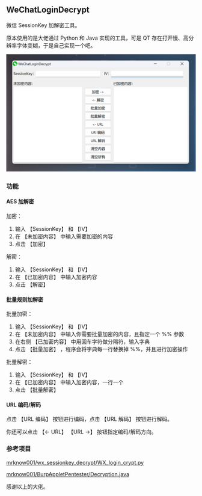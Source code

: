 ## WeChatLoginDecrypt

微信 SessionKey 加解密工具。

原本使用的是大佬通过 Python 和 Java 实现的工具，可是 QT 存在打开慢、高分辨率字体变糊，于是自己实现一个吧。

![展示图](001.png)


### 功能

#### AES 加解密

加密：
1. 输入 【SessionKey】 和 【IV】
2. 在 【未加密内容】 中输入需要加密的内容
3. 点击 【加密】 

解密：
1. 输入 【SessionKey】 和 【IV】
2. 在 【已加密内容】 中输入加密内容
3. 点击 【解密】 


#### 批量规则加解密

批量加密：
1. 输入 【SessionKey】 和 【IV】
2. 在 【未加密内容】 中输入你需要批量加密的内容，且指定一个 %% 参数
3. 在右侧 【已加密内容】 中用回车字符做分隔符，输入字典
4. 点击 【批量加密】 ，程序会将字典每一行替换掉 %%，并且进行加密操作

批量解密：
1. 输入 【SessionKey】 和 【IV】
2. 在 【已加密内容】 中输入加密内容，一行一个
3. 点击 【批量解密】 


#### URL 编码/解码

点击  【URL 编码】 按钮进行编码，点击  【URL 解码】 按钮进行解码。

你还可以点击 【<- URL】 【URL ->】 按钮指定编码/解码方向。


### 参考项目

[mrknow001/wx_sessionkey_decrypt/WX_login_crypt.py](https://github.com/mrknow001/wx_sessionkey_decrypt/blob/main/WX_login_crypt.py)

[mrknow001/BurpAppletPentester/Decryption.java](https://github.com/mrknow001/BurpAppletPentester/blob/main/src/main/java/crypto/Decryption.java)

感谢以上的大佬。

